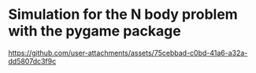# Simulation for the N body problem with the pygame package


https://github.com/user-attachments/assets/75cebbad-c0bd-41a6-a32a-dd5807dc3f9c

